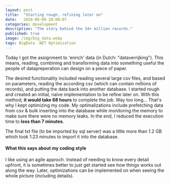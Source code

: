 ```yaml
---
layout: post
title:  "Starting rough, refining later on"
date:   2020-08-09 20:00:07
categories: development
description: "The story behind the 34+ million records."
published: true
image: /img/big_data.webp
tags: BigData .NET Optimization
---
```


Today I got the assignment to 'enrich' data (in Dutch: "dataverrijking"). This means, reading, combining and transforming data into something useful the people of datapreperation can design on a piece of paper.

The desired functionality included reading several large csv files, and based on parameters, reading the according csv (which can contain millions of records), and putting the data back into another database. I started rough and created an initial, naïve implementation to be refine later on. With this method, **it would take 68 hours** to complete the job. Way too long... That's why I kept optimizing my code. My optimalizations include prefetching data from csv & bulk inserting into the database while monitoring the memory to make sure there were no memory leaks. In the end, I reduced the execution time to **less than 7 minutes**.

The final txt file (to be imported by sql server) was a little more than 1.2 GB which took 1:23 minutes to import it into the database.

#### What this says about my coding style
I like using an agile approch. Instead of needing to know every detail upfront, it is sometimes better to just get started see how things works out along the way. Later, optimizations can be implemented on when seeing the whole picture (including details).
